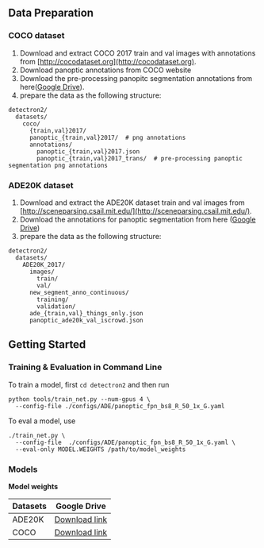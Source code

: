 ## Data Preparation

### COCO dataset
1. Download and extract COCO 2017 train and val images with annotations from [http://cocodataset.org](http://cocodataset.org).
2. Download panoptic annotations from COCO website
3. Download the pre-processing panopitc segmentation annotations from here([Google Drive](https://drive.google.com/file/d/1Yej9MyoPH9B3N7HfWNyG4U_yRHoUknV5/view?usp=sharing)).
4. prepare the data as the following structure:

```
detectron2/
  datasets/
    coco/
      {train,val}2017/
      panoptic_{train,val}2017/  # png annotations
      annotations/
        panoptic_{train,val}2017.json
        panoptic_{train,val}2017_trans/  # pre-processing panoptic segmentation png annotations
```

### ADE20K dataset
1. Download and extract the ADE20K dataset train and val images from [http://sceneparsing.csail.mit.edu/](http://sceneparsing.csail.mit.edu/).
2. Download the annotations for panoptic segmentation from here ([Google Drive](https://drive.google.com/file/d/1bFQ9rpG2raxhQSgTk0vqyujcvSHW0QmZ/view?usp=sharing))
3. prepare the data as the following structure:
```
detectron2/
  datasets/
    ADE20K_2017/
      images/
        train/
        val/
      new_segment_anno_continuous/
        training/
        validation/
      ade_{train,val}_things_only.json
      panoptic_ade20k_val_iscrowd.json
```

## Getting Started

### Training & Evaluation in Command Line

To train a model, first ```cd detectron2``` and then 
run 
```
python tools/train_net.py --num-gpus 4 \
  --config-file ./configs/ADE/panoptic_fpn_bs8_R_50_1x_G.yaml
```

To eval a model, use
```
./train_net.py \
  --config-file  ./configs/ADE/panoptic_fpn_bs8_R_50_1x_G.yaml \
  --eval-only MODEL.WEIGHTS /path/to/model_weights
```

### Models

**Model weights**

|Datasets |Google Drive|
|--------|--------------|
|ADE20K |[Download link](https://drive.google.com/file/d/16ScCWm4lZJvz6gL5e7i27apbA9C22g5J/view?usp=sharing) |
|COCO |[Download link](https://drive.google.com/file/d/16ScCWm4lZJvz6gL5e7i27apbA9C22g5J/view?usp=sharing) |